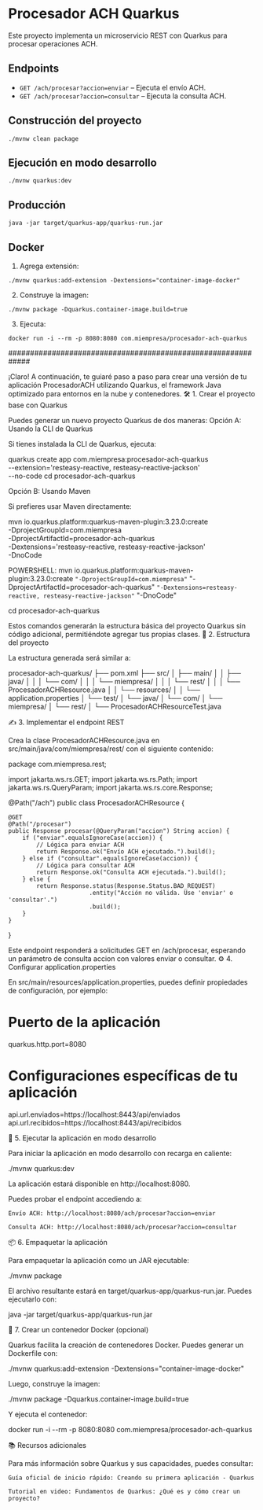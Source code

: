 
# Procesador ACH Quarkus

Este proyecto implementa un microservicio REST con Quarkus para procesar operaciones ACH.

## Endpoints

- `GET /ach/procesar?accion=enviar` – Ejecuta el envío ACH.
- `GET /ach/procesar?accion=consultar` – Ejecuta la consulta ACH.

## Construcción del proyecto

```
./mvnw clean package
```

## Ejecución en modo desarrollo

```
./mvnw quarkus:dev
```

## Producción

```
java -jar target/quarkus-app/quarkus-run.jar
```

## Docker

1. Agrega extensión:
```
./mvnw quarkus:add-extension -Dextensions="container-image-docker"
```

2. Construye la imagen:
```
./mvnw package -Dquarkus.container-image.build=true
```

3. Ejecuta:
```
docker run -i --rm -p 8080:8080 com.miempresa/procesador-ach-quarkus
```
#############################################################

¡Claro! A continuación, te guiaré paso a paso para crear una versión de tu aplicación ProcesadorACH utilizando Quarkus, el framework Java optimizado para entornos en la nube y contenedores.
🛠️ 1. Crear el proyecto base con Quarkus

Puedes generar un nuevo proyecto Quarkus de dos maneras:
Opción A: Usando la CLI de Quarkus

Si tienes instalada la CLI de Quarkus, ejecuta:

quarkus create app com.miempresa:procesador-ach-quarkus \
  --extension='resteasy-reactive, resteasy-reactive-jackson' \
  --no-code
cd procesador-ach-quarkus

Opción B: Usando Maven

Si prefieres usar Maven directamente:

mvn io.quarkus.platform:quarkus-maven-plugin:3.23.0:create \
  -DprojectGroupId=com.miempresa \
  -DprojectArtifactId=procesador-ach-quarkus \
  -Dextensions='resteasy-reactive, resteasy-reactive-jackson' \
  -DnoCode
  
  
POWERSHELL:
mvn io.quarkus.platform:quarkus-maven-plugin:3.23.0:create `
  "-DprojectGroupId=com.miempresa" `
  "-DprojectArtifactId=procesador-ach-quarkus" `
  "-Dextensions=resteasy-reactive, resteasy-reactive-jackson" `
  "-DnoCode"


cd procesador-ach-quarkus

Estos comandos generarán la estructura básica del proyecto Quarkus sin código adicional, permitiéndote agregar tus propias clases.
📁 2. Estructura del proyecto

La estructura generada será similar a:

procesador-ach-quarkus/
├── pom.xml
├── src/
│   ├── main/
│   │   ├── java/
│   │   │   └── com/
│   │   │       └── miempresa/
│   │   │           └── rest/
│   │   │               └── ProcesadorACHResource.java
│   │   └── resources/
│   │       └── application.properties
│   └── test/
│       └── java/
│           └── com/
│               └── miempresa/
│                   └── rest/
│                       └── ProcesadorACHResourceTest.java

✍️ 3. Implementar el endpoint REST

Crea la clase ProcesadorACHResource.java en src/main/java/com/miempresa/rest/ con el siguiente contenido:

package com.miempresa.rest;

import jakarta.ws.rs.GET;
import jakarta.ws.rs.Path;
import jakarta.ws.rs.QueryParam;
import jakarta.ws.rs.core.Response;

@Path("/ach")
public class ProcesadorACHResource {

    @GET
    @Path("/procesar")
    public Response procesar(@QueryParam("accion") String accion) {
        if ("enviar".equalsIgnoreCase(accion)) {
            // Lógica para enviar ACH
            return Response.ok("Envío ACH ejecutado.").build();
        } else if ("consultar".equalsIgnoreCase(accion)) {
            // Lógica para consultar ACH
            return Response.ok("Consulta ACH ejecutada.").build();
        } else {
            return Response.status(Response.Status.BAD_REQUEST)
                           .entity("Acción no válida. Use 'enviar' o 'consultar'.")
                           .build();
        }
    }
}

Este endpoint responderá a solicitudes GET en /ach/procesar, esperando un parámetro de consulta accion con valores enviar o consultar.
⚙️ 4. Configurar application.properties

En src/main/resources/application.properties, puedes definir propiedades de configuración, por ejemplo:

# Puerto de la aplicación
quarkus.http.port=8080

# Configuraciones específicas de tu aplicación
api.url.enviados=https://localhost:8443/api/enviados
api.url.recibidos=https://localhost:8443/api/recibidos

🚀 5. Ejecutar la aplicación en modo desarrollo

Para iniciar la aplicación en modo desarrollo con recarga en caliente:

./mvnw quarkus:dev

La aplicación estará disponible en http://localhost:8080.

Puedes probar el endpoint accediendo a:

    Envío ACH: http://localhost:8080/ach/procesar?accion=enviar

    Consulta ACH: http://localhost:8080/ach/procesar?accion=consultar

📦 6. Empaquetar la aplicación

Para empaquetar la aplicación como un JAR ejecutable:

./mvnw package

El archivo resultante estará en target/quarkus-app/quarkus-run.jar. Puedes ejecutarlo con:

java -jar target/quarkus-app/quarkus-run.jar

🐳 7. Crear un contenedor Docker (opcional)

Quarkus facilita la creación de contenedores Docker. Puedes generar un Dockerfile con:

./mvnw quarkus:add-extension -Dextensions="container-image-docker"

Luego, construye la imagen:

./mvnw package -Dquarkus.container-image.build=true

Y ejecuta el contenedor:

docker run -i --rm -p 8080:8080 com.miempresa/procesador-ach-quarkus

📚 Recursos adicionales

Para más información sobre Quarkus y sus capacidades, puedes consultar:

    Guía oficial de inicio rápido: Creando su primera aplicación - Quarkus

    Tutorial en video: Fundamentos de Quarkus: ¿Qué es y cómo crear un proyecto?
	